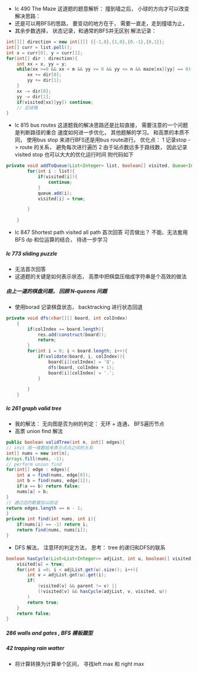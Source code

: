 - lc 490 The Maze
这道题的题意解析： 撞到墙之后， 小球的方向才可以改变
解决思路： 
- 还是可以用BFS的思路， 要变动的地方在于， 需要一直走，走到撞墙为止，
- 其余步数选择， 状态记录，和通常的BFS并无区别
解法记录：
```java
int[][] direction = new int[][] {{-1,0},{1,0},{0.-1},{0,1}};
int[] curr = list.poll();
int x = curr[0], y = curr[1];
for(int[] dir : direction){
    int xx = x, yy = y;
    while(xx >=0 && xx < m && yy >= 0 && yy <= n && maze[xx][yy] == 0){
        xx += dir[0];
        yy += dir[1];
    }
    xx -= dir[0];
    yy -= dir[1];
    if(visited[xx][yy]) continue;
    // 后续略
}
```
- lc 815 bus routes
这道题我的解决思路还是比较直接， 需要注意的一个问题是判断路径的重合
速度如何进一步优化， 其他题解的学习。
和高票的本质不同， 使用bus stop 来进行BFS还是用bus route进行。
优化点： 1 记录stop -> route 的关系， 避免每次进行遍历
        2 由于站点数远多于路线数， 因此记录visited stop 也可以大大的优化运行时间
附代码如下
```java
private void addToQueue(List<Integer> list, boolean[] visited, Queue<Integer> queue){
        for(int i : list){
            if(visited[i]){
                continue;
            }
            queue.add(i);
            visited[i] = true;

        }
        
    }
```
- lc 847 Shortest path visited all path
 首次回答 可否做出？ 不能、无法套用BFS
 dp 和位运算的结合， 待进一步学习

#####  lc 773 sliding puzzle 
- 无法首次回答
- 这道题的关键是如何表示状态， 高票中把棋盘压缩成字符串是个高效的做法
#####  由上一道的棋盘问题， 回顾 N-queens 问题
- 使用borad 记录棋盘状态， backtracking 进行状态回退
```java
private void dfs(char[][] board, int colIndex)
	{
		if(colIndex == board.length){
            res.add(construct(board));
            return;
        }
        for(int i = 0; i < board.length; i++){
            if(validate(board, i, colIndex)){
                board[i][colIndex] = 'Q';
                dfs(board, colIndex + 1);
                board[i][colIndex] = '.';
            }
            
        }
	}
```
##### lc 261 graph valid tree
- 我的解法： 无向图是否为树的判定： 无环 + 连通， BFS遍历节点
- 高票 union find 解法
```java
public boolean validTree(int n, int[] edges){
// init 用一维数组来表示点点之间的关系
int[] nums = new int[n];
Arrays.fill(nums, -1);
// perform union find
for(int[] edge : edges){
    int a = find(nums, edge[0]);
    int b = find(nums, edge[1]);
    if(a == b) return false;
    nums[a] = b;
}
// 通过边的数量加以验证
return edges.length == n - 1;
}
private int find(int nums, int i){
    if(nums[i] == -1) return i;
    return find(nums, nums[i]);
}
``` 
- DFS 解法， 注意环的判定方法， 思考： tree 的递归和DFS的联系
```java
boolean hasCycle(List<List<Integer>> adjList, int u, boolean[] visited, int parent]){
    visited[u] = true;
    for(int i =0; i < adjList.get(u).size(); i++){
        int v = adjList.get(u).get(i);
        if(
            (visited[v] && parent != v) ||
            (!visited[v] && hasCycle(adjList, v, visited, u))
        )
        return true;
    }
    return false;
}
```
##### 286 walls and gates , BFS 模板题型
##### 42 trapping rain watter
- 将计算转换为计算单个区间， 寻找left max 和 right max 
